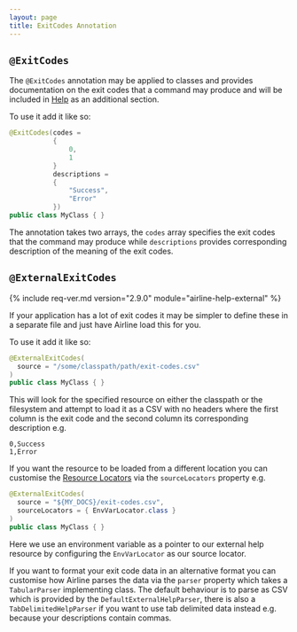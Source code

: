 ```yaml
---
layout: page
title: ExitCodes Annotation
---
```


## `@ExitCodes`

The `@ExitCodes` annotation may be applied to classes and provides documentation on the exit codes that a command may produce and will be included in [Help](../help/) as an additional section.

To use it add it like so:

```java
@ExitCodes(codes = 
           { 
               0,
               1
           }
           descriptions = 
           {
               "Success",
               "Error" 
           })
public class MyClass { }
```

The annotation takes two arrays, the `codes` array specifies the exit codes that the command may produce while `descriptions` provides corresponding description of the meaning of the exit codes.

## `@ExternalExitCodes`

{% include req-ver.md version="2.9.0" module="airline-help-external" %}

If your application has a lot of exit codes it may be simpler to define these in a separate file and just have Airline load this for you.

To use it add it like so:

```java
@ExternalExitCodes(
  source = "/some/classpath/path/exit-codes.csv"
)
public class MyClass { }
```
This will look for the specified resource on either the classpath or the filesystem and attempt to load it as a CSV with no headers where the first column is the exit code and the second column its corresponding description e.g.

```
0,Success
1,Error
```
If you want the resource to be loaded from a different location you can customise the [Resource Locators](../practise/resource-locators.html) via the `sourceLocators` property e.g.

```java
@ExternalExitCodes(
  source = "${MY_DOCS}/exit-codes.csv",
  sourceLocators = { EnvVarLocator.class }
)
public class MyClass { }
```
Here we use an environment variable as a pointer to our external help resource by configuring the `EnvVarLocator` as our source locator.

If you want to format your exit code data in an alternative format you can customise how Airline parses the data via the `parser` property which takes a `TabularParser` implementing class.  The default behaviour is to parse as CSV which is provided by the `DefaultExternalHelpParser`, there is also a `TabDelimitedHelpParser` if you want to use tab delimited data instead e.g. because your descriptions contain commas.
